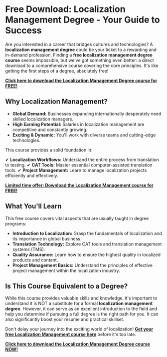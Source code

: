 # Free Download: Localization Management Degree - Your Guide to Success

Are you interested in a career that bridges cultures and technologies? A **localization management degree** could be your ticket to a rewarding and in-demand profession. Finding a **free localization management degree course** seems impossible, but we’ve got something even better: a direct download to a comprehensive course covering the core principles. It's like getting the first steps of a degree, absolutely free!

[**Click here to download the Localization Management Degree course for FREE!**](https://udemywork.com/localization-management-degree)

## Why Localization Management?

*   **Global Demand:** Businesses expanding internationally desperately need skilled localization managers.
*   **High Earning Potential:** Salaries in localization management are competitive and constantly growing.
*   **Exciting & Dynamic:** You'll work with diverse teams and cutting-edge technologies.

This course provides a solid foundation in:

✔  **Localization Workflows:** Understand the entire process from translation to testing.
✔  **CAT Tools:** Master essential computer-assisted translation tools.
✔  **Project Management:** Learn to manage localization projects efficiently and effectively.

[**Limited time offer: Download the Localization Management course for FREE!**](https://udemywork.com/localization-management-degree)

## What You'll Learn

This free course covers vital aspects that are usually taught in degree programs:

*   **Introduction to Localization:** Grasp the fundamentals of localization and its importance in global business.
*   **Translation Technology:** Explore CAT tools and translation management systems (TMS).
*   **Quality Assurance:** Learn how to ensure the highest quality in localized products and content.
*   **Project Management Basics:** Understand the principles of effective project management within the localization industry.

## Is This Course Equivalent to a Degree?

While this course provides valuable skills and knowledge, it's important to understand it is NOT a substitute for a formal **localization management degree**. However, it can serve as an excellent introduction to the field and help you determine if pursuing a full degree is the right path for you. It can also significantly boost your resume and practical skillset.

Don't delay your journey into the exciting world of localization! **[Get your free Localization Management course here](https://udemywork.com/localization-management-degree)** before it's too late.

[**Click here to download the Localization Management Degree course NOW!**](https://udemywork.com/localization-management-degree)
